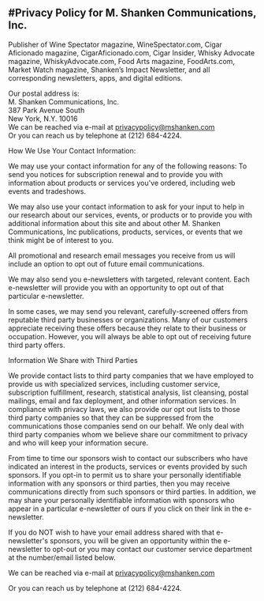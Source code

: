 

#Privacy Policy for M. Shanken Communications, Inc.
----


<p>Publisher of Wine Spectator magazine, WineSpectator.com, Cigar Aficionado magazine, CigarAficionado.com, Cigar Insider, Whisky Advocate magazine, WhiskyAdvocate.com, Food Arts magazine, FoodArts.com, Market Watch magazine, Shanken’s Impact Newsletter, and all corresponding newsletters, apps, and digital editions.</p>

<p>Our postal address is:<br />
M. Shanken Communications, Inc.<br />
387 Park Avenue South<br />
New York, N.Y. 10016<br />
We can be reached via e-mail at <a href="mailt:privacypolicy@mshanken.com" target="_blank">privacypolicy@mshanken.com</a><br /> 
Or you can reach us by telephone at (212) 684-4224.</p>

<p>How We Use Your Contact Information:</p>

<p>We may use your contact information for any of the following reasons: To send you notices for subscription renewal and to provide you with information about products or services you've ordered, including web events and tradeshows.</p>

<p>We may also use your contact information to ask for your input to help in our research about our services, events, or products or to provide you with additional information about this site and about other M. Shanken Communications, Inc publications, products, services, or events that we think might be of interest to you.</p>

<p>All promotional and research email messages you receive from us will include an option to opt out of future email communications.</p>

<p>We may also send you e-newsletters with targeted, relevant content. Each e-newsletter will provide you with an opportunity to opt out of that particular e-newsletter.</p>

<p>In some cases, we may send you relevant, carefully-screened offers from reputable third party businesses or organizations. Many of our customers appreciate receiving these offers because they relate to their business or occupation. However, you will always be able to opt out of receiving future third party offers.</p>

<p>Information We Share with Third Parties</p>

<p>We provide contact lists to third party companies that we have employed to provide us with specialized services, including customer service, subscription fulfillment, research, statistical analysis, list cleansing, postal mailings, email and fax deployment, and other information services. In compliance with privacy laws, we also provide our opt out lists to those third party companies so that they can be suppressed from the communications those companies send on our behalf. We only deal with third party companies whom we believe share our commitment to privacy and who will keep your information secure.</p>

<p>From time to time our sponsors wish to contact our subscribers who have indicated an interest in the products, services or events provided by such sponsors. If you opt-in to permit us to share your personally identifiable information with any sponsors or third parties, then you may receive communications directly from such sponsors or third parties. In addition, we may share your personally identifiable information with sponsors who appear in a particular e-newsletter of ours if you click on their link in the e-newsletter.</p>

<p>If you do NOT wish to have your email address shared with that e-newsletter's sponsors, you will be given an opportunity within the e-newsletter to opt-out or you may contact our customer service department at the number/email listed below.</p>
<p>We can be reached via e-mail at <a href="mailt:privacypolicy@mshanken.com" target="_blank">privacypolicy@mshanken.com</a></p>
<p>Or you can reach us by telephone at (212) 684-4224.</p>
